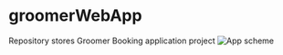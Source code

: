 # groomerWebApp
Repository stores Groomer Booking application project
![App scheme]([https://i.ibb.co/WghX588/Groomer-App-Scheme.jpg](https://i.ibb.co/9sD0gKK/Groomer-App-Scheme.jpg)https://i.ibb.co/9sD0gKK/Groomer-App-Scheme.jpg)
